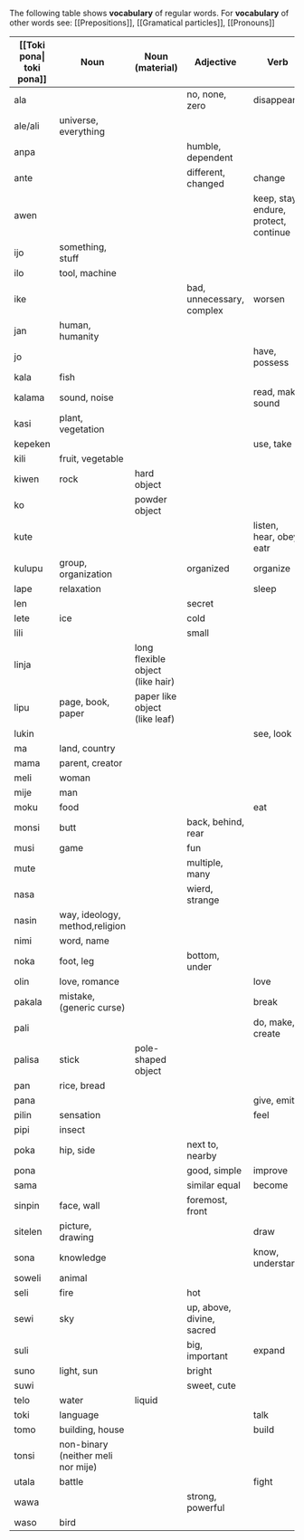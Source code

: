 The following table shows **vocabulary** of regular words. For **vocabulary** of other words see: [[Prepositions]], [[Gramatical particles]], [[Pronouns]]

| [[Toki pona\| toki pona]] | Noun                               | Noun (material)                  | Adjective                 | Verb                                  |
| ------------------------- | ---------------------------------- | -------------------------------- | ------------------------- | ------------------------------------- |
| ala                       |                                    |                                  | no, none, zero            | disappear                             |
| ale/ali                   | universe, everything               |                                  |                           |                                       |
| anpa                      |                                    |                                  | humble, dependent         |                                       |
| ante                      |                                    |                                  | different, changed        | change                                |
| awen                      |                                    |                                  |                           | keep, stay, endure, protect, continue |
| ijo                       | something, stuff                   |                                  |                           |                                       |
| ilo                       | tool, machine                      |                                  |                           |                                       |
| ike                       |                                    |                                  | bad, unnecessary, complex | worsen                                |
| jan                       | human, humanity                    |                                  |                           |                                       |
| jo                        |                                    |                                  |                           | have, possess                         |
| kala                      | fish                               |                                  |                           |                                       |
| kalama                    | sound, noise                       |                                  |                           | read, make sound                      |
| kasi                      | plant, vegetation                  |                                  |                           |                                       |
| kepeken                   |                                    |                                  |                           | use, take                             |
| kili                      | fruit, vegetable                   |                                  |                           |                                       |
| kiwen                     | rock                               | hard object                      |                           |                                       |
| ko                        |                                    | powder object                    |                           |                                       |
| kute                      |                                    |                                  |                           | listen, hear, obey, eatr              |
| kulupu                    | group, organization                |                                  | organized                 | organize                              |
| lape                      | relaxation                         |                                  |                           | sleep                                 |
| len                       |                                    |                                  | secret                    |                                       |
| lete                      | ice                                |                                  | cold                      |                                       |
| lili                      |                                    |                                  | small                     |                                       |
| linja                     |                                    | long flexible object (like hair) |                           |                                       |
| lipu                      | page, book, paper                  | paper like object (like leaf)    |                           |                                       |
| lukin                     |                                    |                                  |                           | see, look                             |
| ma                        | land, country                      |                                  |                           |                                       |
| mama                      | parent, creator                    |                                  |                           |                                       |
| meli                      | woman                              |                                  |                           |                                       |
| mije                      | man                                |                                  |                           |                                       |
| moku                      | food                               |                                  |                           | eat                                   |
| monsi                     | butt                               |                                  | back, behind, rear        |                                       |
| musi                      | game                               |                                  | fun                       |                                       |
| mute                      |                                    |                                  | multiple, many            |                                       |
| nasa                      |                                    |                                  | wierd, strange            |                                       |
| nasin                     | way, ideology, method,religion     |                                  |                           |                                       |
| nimi                      | word, name                         |                                  |                           |                                       |
| noka                      | foot, leg                          |                                  | bottom, under             |                                       |
| olin                      | love, romance                      |                                  |                           | love                                  |
| pakala                    | mistake, (generic curse)           |                                  |                           | break                                 |
| pali                      |                                    |                                  |                           | do, make, create                      |
| palisa                    | stick                              | pole-shaped object               |                           |                                       |
| pan                       | rice, bread                        |                                  |                           |                                       |
| pana                      |                                    |                                  |                           | give, emit                            |
| pilin                     | sensation                          |                                  |                           | feel                                  |
| pipi                      | insect                             |                                  |                           |                                       |
| poka                      | hip, side                          |                                  | next to, nearby           |                                       |
| pona                      |                                    |                                  | good, simple              | improve                               |
| sama                      |                                    |                                  | similar equal             | become                                |
| sinpin                    | face, wall                         |                                  | foremost, front           |                                       |
| sitelen                   | picture, drawing                   |                                  |                           | draw                                  |
| sona                      | knowledge                          |                                  |                           | know, understand                      |
| soweli                    | animal                             |                                  |                           |                                       |
| seli                      | fire                               |                                  | hot                       |                                       |
| sewi                      | sky                                |                                  | up, above, divine, sacred |                                       |
| suli                      |                                    |                                  | big, important            | expand                                |
| suno                      | light, sun                         |                                  | bright                    |                                       |
| suwi                      |                                    |                                  | sweet, cute               |                                       |
| telo                      | water                              | liquid                           |                           |                                       |
| toki                      | language                           |                                  |                           | talk                                  |
| tomo                      | building, house                    |                                  |                           | build                                 |
| tonsi                     | non-binary (neither meli nor mije) |                                  |                           |                                       |
| utala                     | battle                             |                                  |                           | fight                                 |
| wawa                      |                                    |                                  | strong, powerful          |                                       |
| waso                      | bird                               |                                  |                           |                                       |
